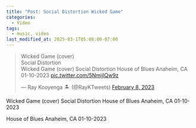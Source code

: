 ```yaml
---
title: "Post: Social Distortion Wicked Game"
categories:
  - Video
tags:
  - music, video
last_modified_at: 2025-03-1T05:08:00-07:00
---
```


<div class="embed-responsive embed-responsive-16by9">
<blockquote class="twitter-tweet" data-media-max-width="560"><p lang="en" dir="ltr">Wicked Game (cover)<br>Social Distortion<br>
  Wicked Game (cover)
Social Distortion
House of Blues
Anaheim, CA 01-10-2023
<a href="https://t.co/5NmijlQw9z">pic.twitter.com/5NmijlQw9z</a></p>&mdash; Ray Kooyenga 🏝 (@RayKTweets) <a href="https://twitter.com/RayKTweets/status/1623118187503194113?ref_src=twsrc%5Etfw">February 8, 2023</a></blockquote> <script async src="https://platform.twitter.com/widgets.js" charset="utf-8"></script>
</div>

Wicked Game (cover)
Social Distortion
House of Blues
Anaheim, CA 01-10-2023

House of Blues
Anaheim, CA 01-10-2023
